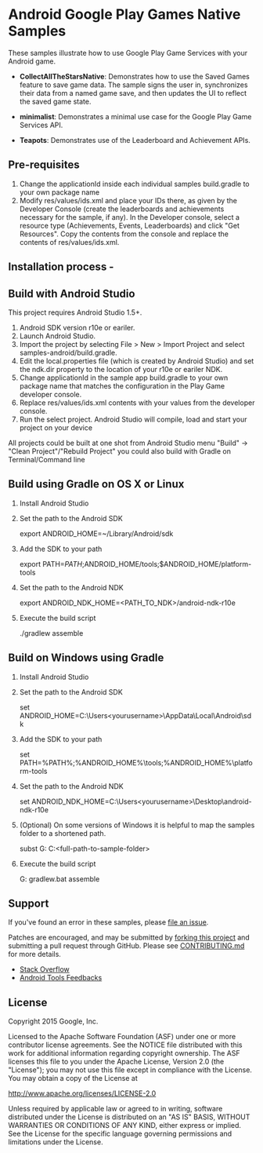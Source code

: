 Android Google Play Games Native Samples
=======================================
These samples illustrate how to use Google Play Game Services with your Android game.

* **CollectAllTheStarsNative**: Demonstrates how to use the Saved Games feature to save game data. The sample signs the user in, synchronizes their data from a named game save, and then updates the UI to reflect the saved game state.

* **minimalist**: Demonstrates a minimal use case for the Google Play Game Services API.

* **Teapots**: Demonstrates use of the Leaderboard and Achievement APIs.

Pre-requisites
--------------
1. Change the applicationId inside each individual samples build.gradle to your own package name
2. Modify res/values/ids.xml and place your IDs there, as given by the
   Developer Console (create the leaderboards and achievements necessary for
   the sample, if any). In the Developer console, select a resource type
   (Achievements, Events, Leaderboards) and click "Get Resources".  Copy the
    contents from the console and replace the contents of res/values/ids.xml.
## Installation process -

Build with Android Studio
-------------------------
This project requires Android Studio 1.5+.
1. Android SDK version r10e or eariler.
2. Launch Android Studio.
3. Import the project by selecting File > New > Import Project and select
        samples-android/build.gradle.
4. Edit the local.properties file (which is created by Android Studio) and
        set the ndk.dir property to the location of your r10e or eariler NDK.
5. Change applicationId in the sample app build.gradle to your own package name
        that matches the configuration in the Play Game developer console.
6. Replace res/values/ids.xml contents with your values from the developer console.
7. Run the select project. Android Studio will compile, load and start your project on your device

All projects could be built at one shot from Android Studio menu "Build" -> "Clean Project"/"Rebuild Project"
you could also build with Gradle on Terminal/Command line

Build using Gradle on OS X or Linux
-----------------------------------
1. Install Android Studio
1. Set the path to the Android SDK

    export ANDROID_HOME=~/Library/Android/sdk

1. Add the SDK to your path

    export PATH=$PATH;$ANDROID_HOME/tools;$ANDROID_HOME/platform-tools

1. Set the path to the Android NDK

    export ANDROID_NDK_HOME=<PATH_TO_NDK>/android-ndk-r10e

1. Execute the build script

    ./gradlew assemble

Build on Windows using Gradle
-----------------------------
1. Install Android Studio
2. Set the path to the Android SDK

    set ANDROID_HOME=C:\Users\<yourusername>\AppData\Local\Android\sdk

3. Add the SDK to your path

    set PATH=%PATH%;%ANDROID_HOME%\tools;%ANDROID_HOME%\platform-tools

4. Set the path to the Android NDK

    set ANDROID_NDK_HOME=C:\Users\<yourusername>\Desktop\android-ndk-r10e

5. (Optional) On some versions of Windows it is helpful to map the samples folder to a shortened path.

    subst G: C:\<full-path-to-sample-folder>

6. Execute the build script

    G:
    gradlew.bat assemble

Support
-------
If you've found an error in these samples, please [file an issue](https://github.com/playgameservices/cpp-android-basic-samples/issues/new).

Patches are encouraged, and may be submitted by [forking this project](https://github.com/playgameservices/cpp-android-basic-samples/fork) and
submitting a pull request through GitHub. Please see [CONTRIBUTING.md](CONTRIBUTING.md) for more details.

- [Stack Overflow](http://stackoverflow.com/questions/tagged/google-play-games)
- [Android Tools Feedbacks](http://tools.android.com/feedback)


License
-------
Copyright 2015 Google, Inc.

Licensed to the Apache Software Foundation (ASF) under one or more contributor
license agreements.  See the NOTICE file distributed with this work for
additional information regarding copyright ownership.  The ASF licenses this
file to you under the Apache License, Version 2.0 (the "License"); you may not
use this file except in compliance with the License.  You may obtain a copy of
the License at

  http://www.apache.org/licenses/LICENSE-2.0

Unless required by applicable law or agreed to in writing, software
distributed under the License is distributed on an "AS IS" BASIS, WITHOUT
WARRANTIES OR CONDITIONS OF ANY KIND, either express or implied.  See the
License for the specific language governing permissions and limitations under
the License.
